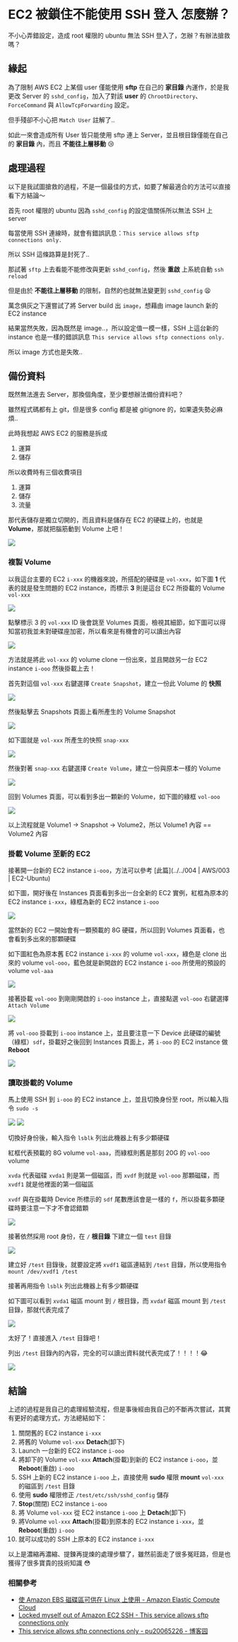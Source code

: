 # EC2 被鎖住不能使用 SSH 登入 怎麼辦？

不小心弄錯設定，造成 root 權限的 ubuntu 無法 SSH 登入了，怎辦？有辦法搶救嗎？


## 緣起

為了限制 AWS EC2 上某個 user 僅能使用 **sftp** 在自己的 **家目錄** 內運作，於是我更改 Server 的 `sshd_config`，加入了對該 **user** 的 `ChrootDirectory`、`ForceCommand` 與 `AllowTcpForwarding` 設定。

但手殘卻不小心把 `Match User` 註解了..

如此一來會造成所有 User 皆只能使用 sftp 連上 Server，並且根目錄僅能在自己的 **家目錄** 內，而且 **不能往上層移動** 😢


## 處理過程

以下是我試圖搶救的過程，不是一個最佳的方式，如要了解最適合的方法可以直接看下方結論～

首先 root 權限的 ubuntu 因為 `sshd_config` 的設定值關係所以無法 SSH 上 server

每當使用 SSH 連線時，就會有錯誤訊息：`This service allows sftp connections only.`

所以 SSH 這條路算是封死了..



那試著 `sftp` 上去看能不能修改與更新 `sshd_config`，然後 **重啟** 上系統自動 `ssh reload`

但是由於 **不能往上層移動** 的限制，自然的也就無法變更到 `sshd_config` 😫

萬念俱灰之下還嘗試了將 Server build 出 `image`，想藉由 image launch 新的 EC2 instance

結果當然失敗，因為既然是 image..，所以設定值一模一樣，SSH 上這台新的 instance 也是一樣的錯誤訊息 `This service allows sftp connections only.`

所以 image 方式也是失敗..



## 備份資料

既然無法進去 Server，那換個角度，至少要想辦法備份資料吧？

雖然程式碼都有上 git，但是很多 config 都是被 gitignore 的，如果遺失勢必麻煩..



此時我想起 AWS EC2 的服務是拆成

1. 運算
2. 儲存

所以收費時有三個收費項目

1. 運算
2. 儲存
3. 流量

那代表儲存是獨立切開的，而且資料是儲存在 EC2 的硬碟上的，也就是 **Volume**，那就把腦筋動到 Volume 上吧！

![](img/01.jpg)



### 複製 Volume

以我這台主要的 EC2 `i-xxx` 的機器來說，所搭配的硬碟是 `vol-xxx`，如下圖 **1** 代表的就是發生問題的 EC2 instance，而標示 **3** 則是這台 EC2 所掛載的 Volume `vol-xxx`

![](img/02.jpg)


點擊標示 3 的 `vol-xxx` ID 後會跳至 Volumes 頁面，檢視其細節，如下圖可以得知當初我並未對硬碟座加密，所以看來是有機會的可以讀出內容

![](img/03.jpg)


方法就是將此 `vol-xxx` 的 volume clone 一份出來，並且開啟另一台 EC2 instance `i-ooo` 然後掛載上去！

首先對這個 `vol-xxx` 右鍵選擇 `Create Snapshot`，建立一份此 Volume 的 **快照**

![](img/04.jpg)


然後點擊去 Snapshots 頁面上看所產生的 Volume Snapshot

![](img/05.jpg)


如下圖就是 `vol-xxx` 所產生的快照 `snap-xxx`

![](img/06.jpg)


然後對著 `snap-xxx` 右鍵選擇 `Create Volume`，建立一份與原本一樣的 Volume

![](img/07.jpg)


回到 Volumes 頁面，可以看到多出一顆新的 Volume，如下圖的綠框 `vol-ooo`

![](img/08.jpg)


以上流程就是 Volume1 -> Snapshot -> Volume2，所以 Volume1 內容 == Volume2 內容




### 掛載 Volume 至新的 EC2

接著開一台新的 EC2 instance `i-ooo`，方法可以參考 [此篇](../../004 | AWS/003 | EC2-Ubuntu)

如下圖，開好後在 Instances 頁面看到多出一台全新的 EC2 實例，紅框為原本的 EC2 instance `i-xxx`，綠框為新的 EC2 instance `i-ooo`

![](img/09.jpg)


當然新的 EC2 一開始會有一顆預載的 8G 硬碟，所以回到 Volumes 頁面看，也會看到多出來的那顆硬碟

如下圖紅色為原本舊 EC2 instance `i-xxx` 的 volume `vol-xxx`，綠色是 clone 出來的 volume `vol-ooo`，藍色就是新開啟的 EC2 instance `i-ooo` 所使用的預設的 volume `vol-aaa`

![](img/10.jpg)

接著掛載 `vol-ooo` 到剛剛開啟的 `i-ooo` instance 上，直接點選 `vol-ooo` 右鍵選擇 `Attach Volume`

![](img/11.jpg)

將 `vol-ooo` 掛載到 `i-ooo` instance 上，並且要注意一下 Device 此硬碟的編號（綠框）`sdf`，掛載好之後回到 Instances 頁面上，將 `i-ooo` 的 EC2 instance 做 **Reboot**

![](img/12.jpg)




### 讀取掛載的 Volume

馬上使用 SSH 到 `i-ooo` 的 EC2 instance 上，並且切換身份至 root，所以輸入指令 `sudo -s`

![](img/13.jpg)
![](img/14.jpg)

切換好身份後，輸入指令 `lsblk` 列出此機器上有多少顆硬碟

紅框代表預載的 8G volume `vol-aaa`，而綠框則舊是那刻 20G 的 `vol-ooo` volume

`xvda` 代表磁碟 `xvda1` 則是第一個磁區，而 `xvdf` 則就是 `vol-ooo` 那顆磁碟，而 `xvdf1` 就是他裡面的第一個磁區

`xvdf` 與在掛載時 Device 所標示的 `sdf` 尾數應該會是一樣的 `f`，所以掛載多顆硬碟時要注意一下才不會認錯顆

![](img/15.jpg)


接著依然採用 root 身份，在 `/` **根目錄** 下建立一個 `test` 目錄

![](img/16.jpg)


建立好 `/test` 目錄後，就要設定將 `xvdf1` 磁區連結到 `/test` 目錄，所以使用指令 `mount /dev/xvdf1 /test`

接著再用指令 `lsblk` 列出此機器上有多少顆硬碟

如下圖可以看到 `xvda1` 磁區 mount 到 `/` 根目錄，而 `xvdaf` 磁區 mount 到 `/test` 目錄，那就代表完成了

![](img/17.jpg)


太好了！直接進入 `/test` 目錄吧！

列出 `/test` 目錄內的內容，完全的可以讀出資料就代表完成了！！！！😂

![](img/18.jpg)


## 結論

上述的過程是我自己的處理經驗流程，但是事後經由我自己的不斷再次嘗試，其實有更好的處理方式，方法總結如下：

1. 關閉舊的 EC2 instance `i-xxx`
2. 將舊的 Volume `vol-xxx` **Detach**(卸下)
3. Launch 一台新的 EC2 instance `i-ooo`
4. 將卸下的 Volume `vol-xxx` **Attach**(掛載)到新的 EC2 instance `i-ooo`，並 **Reboot**(重啟) `i-ooo`
5. SSH 上新的 EC2 instance `i-ooo` 上，直接使用 **sudo** 權限 **mount** `vol-xxx` 的磁區到 `/test` 目錄
6. 使用 **sudo** 權限修正 `/test/etc/ssh/sshd_config` 儲存
7. **Stop**(關閉) EC2 instance `i-ooo`
8. 將 Volume `vol-xxx` 從 EC2 instance `i-ooo` 上 **Detach**(卸下)
9. 將Volume `vol-xxx` **Attach**(掛載)到原本的 EC2 instance `i-xxx`，並 **Reboot**(重啟) `i-ooo`
10. 就可以成功的 SSH 上原本的 EC2 instance `i-xxx`

以上是濃縮再濃縮、提鍊再提煉的處理步驟了，雖然前面走了很多冤旺路，但是也獲得了很多寶貴的技術知識 😳


### 相關參考
* [使 Amazon EBS 磁碟區可供在 Linux 上使用 - Amazon Elastic Compute Cloud](https://docs.aws.amazon.com/zh_tw/AWSEC2/latest/UserGuide/ebs-using-volumes.html)
* [Locked myself out of Amazon EC2 SSH - This service allows sftp connections only](https://unix.stackexchange.com/questions/143925/locked-myself-out-of-amazon-ec2-ssh-this-service-allows-sftp-connections-only)
* [This service allows sftp connections only - pu20065226 - 博客园](https://www.cnblogs.com/pu20065226/p/10962906.html)
